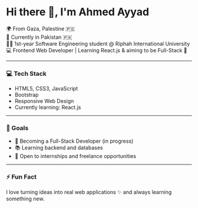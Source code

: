 # Hi there 👋, I'm Ahmed Ayyad

🌍 From Gaza, Palestine 🇵🇸  
📍 Currently in Pakistan 🇵🇰  
👨‍🎓 1st-year Software Engineering student @ Riphah International University  
💻 Frontend Web Developer | Learning React.js & aiming to be Full-Stack 🚀

---

### 💻 Tech Stack
- HTML5, CSS3, JavaScript  
- Bootstrap  
- Responsive Web Design  
- Currently learning: React.js

---

### 🎯 Goals
- 🌱 Becoming a Full-Stack Developer (in progress)  
- 📚 Learning backend and databases  
- 🤝 Open to internships and freelance opportunities

---

### ⚡ Fun Fact
I love turning ideas into real web applications ✨ and always learning something new.
